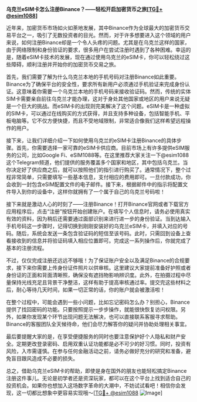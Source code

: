 **乌克兰eSIM卡怎么注册Binance？——轻松开启加密货币之旅[[TG💪+ @esim1088](https://t.me/s/esim1088)]**

近年来，加密货币市场如火如荼地发展，其中Binance作为全球最大的加密货币交易平台之一，吸引了无数投资者的目光。然而，对于许多想要进入这个领域的用户来说，如何注册Binance却是一个令人头疼的问题。尤其是在乌克兰这样的国家，由于网络限制和身份验证的要求，很多用户在尝试注册时遇到了各种困难。幸运的是，随着eSIM卡技术的发展，现在通过使用乌克兰的eSIM卡，你可以轻松绕过这些障碍，顺利注册并开始你的加密货币交易之旅。

首先，我们需要了解为什么乌克兰本地的手机号码对注册Binance如此重要。Binance为了确保平台的安全性，要求所有新用户必须通过手机验证来完成身份认证。这意味着你需要一个乌克兰本地的手机号码来接收验证码。然而，传统的实体SIM卡需要亲自前往乌克兰才能办理，这对于身处其他国家或地区的用户来说无疑是一个巨大的挑战。而eSIM卡的出现则完美解决了这个问题。eSIM卡是一种虚拟的SIM卡，可以通过在线购买的方式获得，并且支持多种设备，包括智能手机、平板电脑等。它不仅方便快捷，而且不受地域限制，非常适合像我们这样希望远程操作的用户。

接下来，让我们详细介绍一下如何使用乌克兰的eSIM卡注册Binance的具体步骤。首先，你需要选择一家可靠的eSIM卡供应商。目前市场上有许多提供eSIM服务的公司，比如Google Fi、eSIM1088等。在这里推荐大家关注一下@esim1088这个Telegram频道，他们提供的服务覆盖多个国家和地区，其中包括乌克兰。当你决定好了供应商之后，就可以按照他们的指引进行购买了。通常情况下，整个过程非常简单，只需要填写一些基本信息，支付相应的费用即可。一旦付款成功，你会收到一封包含eSIM配置文件的电子邮件。接下来，根据邮件中的指示将配置文件导入到你的设备中，这样你就拥有了一个属于自己的乌克兰号码啦！

接下来就是激动人心的时刻了——注册Binance！打开Binance官网或者下载官方应用程序后，点击“注册”按钮开始创建账户。在填写个人信息时，请务必使用真实有效的资料，因为稍后还需要通过面部识别来进行进一步的身份验证。当到达输入手机号码这一步骤时，记得切换到刚刚安装好的乌克兰eSIM卡，并填入对应的号码。随后，系统会发送一条包含验证码的短信至该号码。此时，只需回到设备上查看接收到的信息并将验证码填入相应位置即可。完成这一系列操作后，你就完成了基本的注册流程。

不过，仅仅完成注册还远远不够哦！为了保证账户安全以及满足Binance的合规要求，接下来你需要上传身份证件照片以供审核。这里建议大家提前准备好护照或者身份证的正面和背面清晰照，确保没有遮挡物影响辨识度。此外，在拍摄过程中尽量保持光线充足且背景干净整洁，这样有助于提高审核通过率。提交完这些材料之后，耐心等待几天时间，如果一切正常的话，你的账户就会被激活啦！

在整个过程中，可能会遇到一些小问题，比如忘记密码怎么办？别担心，Binance提供了找回密码的功能。只要按照提示一步步操作，就能很快恢复访问权限。另外，如果你发现某个环节出现问题无法解决，也可以直接联系客服寻求帮助。Binance的客服团队全天候待命，他们会尽力解答你的疑问并协助处理相关事宜。

最后要提醒大家的是，在享受便捷服务的同时也要注意保护好个人隐私和财产安全。定期更改登录密码、启用双重认证功能都是必不可少的好习惯。同时，投资有风险，入市需谨慎。在参与任何金融活动之前，请务必做好充分的研究和准备，避免盲目跟风造成不必要的损失。

总之，借助乌克兰eSIM卡的帮助，即使是身在国外的朋友也能轻松搞定Binance注册这件事儿。无论是初学者还是资深玩家，都可以在这个平台上找到适合自己的投资机会。如果你也想加入这场数字革命的大潮中，不妨试试看吧！相信你会发现，这一切都比想象中更容易实现哦～[[TG💪+ @esim1088](https://t.me/s/esim1088) ![Image](https://i.postimg.cc/4NQfJmqS/Snipaste-2025-05-13-00-14-12.png)]